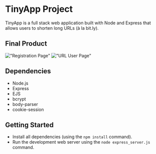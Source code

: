 # TinyApp Project

TinyApp is a full stack web application built with Node and Express that allows users to shorten long URLs (à la bit.ly).

## Final Product

!["Registration Page"](https://github.com/Eduardo0321/tinyapp/blob/feature/user-registration/docs/register-page.png?raw=true)
!["URL User Page"](https://github.com/Eduardo0321/tinyapp/blob/feature/user-registration/docs/urls-page.png?raw=true)

## Dependencies

- Node.js
- Express
- EJS
- bcrypt
- body-parser
- cookie-session

## Getting Started

- Install all dependencies (using the `npm install` command).
- Run the development web server using the `node express_server.js` command.